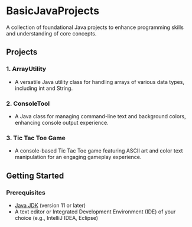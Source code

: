 # BasicJavaProjects

A collection of foundational Java projects to enhance programming skills and understanding of core concepts.

## Projects

### 1. ArrayUtility
- A versatile Java utility class for handling arrays of various data types, including int and String.

### 2. ConsoleTool
- A Java class for managing command-line text and background colors, enhancing console output experience.

### 3. Tic Tac Toe Game
- A console-based Tic Tac Toe game featuring ASCII art and color text manipulation for an engaging gameplay experience.

## Getting Started

### Prerequisites
- [Java JDK](https://www.oracle.com/java/technologies/javase-jdk11-downloads.html) (version 11 or later)
- A text editor or Integrated Development Environment (IDE) of your choice (e.g., IntelliJ IDEA, Eclipse)
